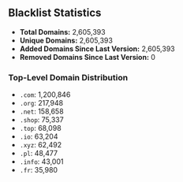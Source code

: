 ## Blacklist Statistics

- **Total Domains:** 2,605,393
- **Unique Domains:** 2,605,393
- **Added Domains Since Last Version:** 2,605,393
- **Removed Domains Since Last Version:** 0

### Top-Level Domain Distribution

-  `.com`: 1,200,846
-  `.org`: 217,948
-  `.net`: 158,658
-  `.shop`: 75,337
-  `.top`: 68,098
-  `.io`: 63,204
-  `.xyz`: 62,492
-  `.pl`: 48,477
-  `.info`: 43,001
-  `.fr`: 35,980
